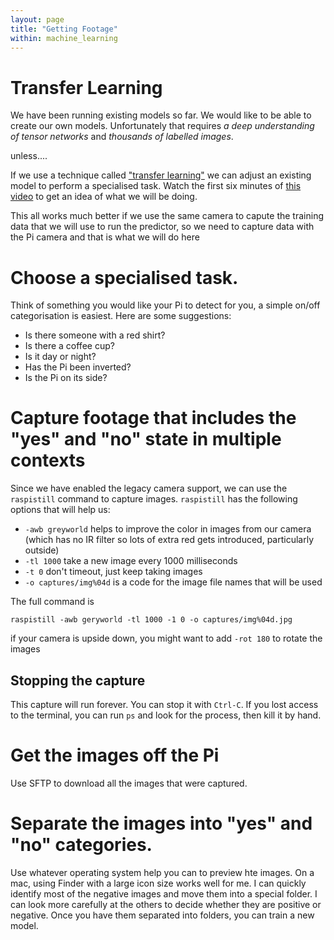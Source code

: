 ```yaml
---
layout: page
title: "Getting Footage"
within: machine_learning
---
```


# Transfer Learning

We have been running existing models so far.  We would like to be able to create our own models.  Unfortunately that requires _a deep understanding of tensor networks_ and _thousands of labelled images_.  

unless....

If we use a technique called ["transfer learning"](https://youtu.be/kRpZ5OqUY6Y) we can adjust an existing model to perform a specialised task.  Watch the first six minutes of [this video](https://youtu.be/kRpZ5OqUY6Y) to get an idea of what we will be doing.

This all works much better if we use the same camera to capute the training data that we will use to run the predictor, so we need to capture data with the Pi camera and that is what we will do here

# Choose a specialised task.

Think of something you would like your Pi to detect for you, a simple on/off categorisation is easiest.  Here are some suggestions:
  * Is there someone with a red shirt?
  * Is there a coffee cup?
  * Is it day or night?
  * Has the Pi been inverted?
  * Is the Pi on its side?

# Capture footage that includes the "yes" and "no" state in multiple contexts

Since we have enabled the legacy camera support, we can use the `raspistill` command to capture images.  `raspistill` has the following options that will help us:
  * `-awb greyworld` helps to improve the color in images from our camera (which has no IR filter so lots of extra red gets introduced, particularly outside)
  * `-tl 1000` take a new image every 1000 milliseconds
  * `-t 0` don't timeout, just keep taking images
  * `-o captures/img%04d` is a code for the image file names that will be used 

The full command is

~~~~~
raspistill -awb geryworld -tl 1000 -1 0 -o captures/img%04d.jpg
~~~~~

if your camera is upside down, you might want to add `-rot 180` to rotate the images

## Stopping the capture

This capture will run forever.  You can stop it with `Ctrl-C`.  If you lost access to the terminal, you can run `ps` and look for the process, then kill it by hand.

# Get the images off the Pi

Use SFTP to download all the images that were captured.

# Separate the images into "yes" and "no" categories.

Use whatever operating system help you can to preview hte images. On a mac, using Finder with a large icon size works well for me.  I can quickly identify most of the negative images and move them into a special folder.  I can look more carefully at the others to decide whether they are positive or negative.  Once you have them separated into folders, you can train a new model.